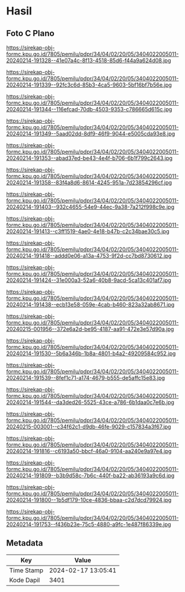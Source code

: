 # Hasil

## Foto C Plano

https://sirekap-obj-formc.kpu.go.id/7805/pemilu/pdpr/34/04/02/20/05/3404022005011-20240214-191328--41e07a4c-8f13-4518-85d6-f44a9a624d08.jpg

https://sirekap-obj-formc.kpu.go.id/7805/pemilu/pdpr/34/04/02/20/05/3404022005011-20240214-191339--92fc3c6d-85b3-4ca5-9603-5bf16bf7b56e.jpg

https://sirekap-obj-formc.kpu.go.id/7805/pemilu/pdpr/34/04/02/20/05/3404022005011-20240214-191344--116efcad-70db-4503-9353-c786665d615c.jpg

https://sirekap-obj-formc.kpu.go.id/7805/pemilu/pdpr/34/04/02/20/05/3404022005011-20240214-191349--5aad02dd-8df9-46f9-9044-e5005cda93e8.jpg

https://sirekap-obj-formc.kpu.go.id/7805/pemilu/pdpr/34/04/02/20/05/3404022005011-20240214-191353--abad37ed-be43-4e4f-b706-6b1f799c2643.jpg

https://sirekap-obj-formc.kpu.go.id/7805/pemilu/pdpr/34/04/02/20/05/3404022005011-20240214-191358--83f4a8d6-8614-4245-951a-7d23854296cf.jpg

https://sirekap-obj-formc.kpu.go.id/7805/pemilu/pdpr/34/04/02/20/05/3404022005011-20240214-191403--932c4655-54e9-44ec-9a38-7a212f998c9e.jpg

https://sirekap-obj-formc.kpu.go.id/7805/pemilu/pdpr/34/04/02/20/05/3404022005011-20240214-191413--c3ff1519-4ae0-4e18-b47b-c2c34bae30c5.jpg

https://sirekap-obj-formc.kpu.go.id/7805/pemilu/pdpr/34/04/02/20/05/3404022005011-20240214-191418--addd0e06-a13a-4753-9f2d-cc7bd8730612.jpg

https://sirekap-obj-formc.kpu.go.id/7805/pemilu/pdpr/34/04/02/20/05/3404022005011-20240214-191424--31e000a3-52a6-40b8-9acd-5ca13c401af7.jpg

https://sirekap-obj-formc.kpu.go.id/7805/pemilu/pdpr/34/04/02/20/05/3404022005011-20240214-191438--ecb13e58-059e-4cab-b460-823a32ab8671.jpg

https://sirekap-obj-formc.kpu.go.id/7805/pemilu/pdpr/34/04/02/20/05/3404022005011-20240215-001956--372e6a2d-be95-4187-aa91-472e3e57d90a.jpg

https://sirekap-obj-formc.kpu.go.id/7805/pemilu/pdpr/34/04/02/20/05/3404022005011-20240214-191530--5b6a346b-1b8a-4801-b4a2-49209584c952.jpg

https://sirekap-obj-formc.kpu.go.id/7805/pemilu/pdpr/34/04/02/20/05/3404022005011-20240214-191539--8fef1c71-a174-4679-b555-de5affc15e83.jpg

https://sirekap-obj-formc.kpu.go.id/7805/pemilu/pdpr/34/04/02/20/05/3404022005011-20240214-191544--da3ded26-5525-43ce-a786-6b1daa0c7e6b.jpg

https://sirekap-obj-formc.kpu.go.id/7805/pemilu/pdpr/34/04/02/20/05/3404022005011-20240215-003001--c34f62c1-d9db-46fe-9029-c157834a3f67.jpg

https://sirekap-obj-formc.kpu.go.id/7805/pemilu/pdpr/34/04/02/20/05/3404022005011-20240214-191816--c6193a50-bbcf-46a0-9104-aa240e9a97e4.jpg

https://sirekap-obj-formc.kpu.go.id/7805/pemilu/pdpr/34/04/02/20/05/3404022005011-20240214-191809--b3b9d58c-7b6c-440f-ba22-ab36193a9c6d.jpg

https://sirekap-obj-formc.kpu.go.id/7805/pemilu/pdpr/34/04/02/20/05/3404022005011-20240214-191800--1b5df179-10ce-4836-bbaa-c2d7dcd79924.jpg

https://sirekap-obj-formc.kpu.go.id/7805/pemilu/pdpr/34/04/02/20/05/3404022005011-20240214-191753--f436b23e-75c5-4880-a9fc-1e487f86339e.jpg


## Metadata

| Key        | Value               |
| ---------- | ------------------- |
| Time Stamp | 2024-02-17 13:05:41 |
| Kode Dapil | 3401                |



